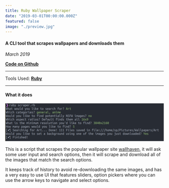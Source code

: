 ```yaml
---
title: Ruby Wallpaper Scraper
date: "2019-03-01T00:00:00.000Z"
featured: false
image: "./preview.jpg"
---
```


#### A CLI tool that scrapes wallpapers and downloads them

_March 2019_

[**Code on Github**](https://github.com/SPDUK/wallpaper-scraper)

---

Tools Used: **[Ruby](https://www.ruby-lang.org/en/)**

---

#### What it does

![](https://raw.githubusercontent.com/SPDUK/wallpaper-scraper/master/preview.png)

This is a script that scrapes the popular wallpaper site [wallhaven](https://wallhaven.cc/), it will ask some user input and search options, then it will scrape and download all of the images that match the search options.

It keeps track of history to avoid re-downloading the same images, and has a very easy to use UI that features sliders, option pickers where you can use the arrow keys to navigate and select options.
